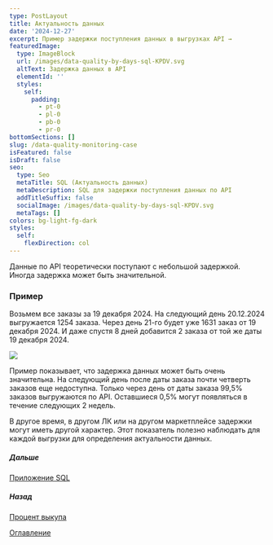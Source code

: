 ```yaml
---
type: PostLayout
title: Актуальность данных
date: '2024-12-27'
excerpt: Пример задержки поступления данных в выгрузках API →
featuredImage:
  type: ImageBlock
  url: /images/data-quality-by-days-sql-KPDV.svg
  altText: Задержка данных в API
  elementId: ''
  styles:
    self:
      padding:
        - pt-0
        - pl-0
        - pb-0
        - pr-0
bottomSections: []
slug: /data-quality-monitoring-case
isFeatured: false
isDraft: false
seo:
  type: Seo
  metaTitle: SQL (Актуальность данных)
  metaDescription: SQL для задержки поступления данных по API
  addTitleSuffix: false
  socialImage: /images/data-quality-by-days-sql-KPDV.svg
  metaTags: []
colors: bg-light-fg-dark
styles:
  self:
    flexDirection: col
---
```

Данные по API теоретически поступают с небольшой задержкой. Иногда задержка может быть значительной.

### Пример

Возьмем все заказы за 19 декабря 2024. На следующий день 20.12.2024 выгружается 1254 заказа. Через день 21-го будет уже 1631 заказ от 19 декабря 2024. И даже спустя 8 дней добавится 2 заказа от той же даты 19 декабря 2024.

![](/images/data-quality-by-days-long-2.PNG)

Пример показывает, что задержка данных может быть очень значительна. На следующий день после даты заказа почти четверть заказов еще недоступна. Только через день от даты заказа 99,5% заказов выгружаются по API. Оставшиеся 0,5% могут появляться в течение следующих 2 недель.

В другое время, в другом ЛК или на другом маркетплейсе задержки могут иметь другой характер. Этот показатель полезно наблюдать для каждой выгрузки для определения актуальности данных.

##### Дальше

[Приложение SQL](/blog/data-quality-monitoring-case-sql/)

##### Назад

[Процент выкупа](/blog/case-percent-buyout-base/)

[Оглавление](/blog/table-of-contents)
